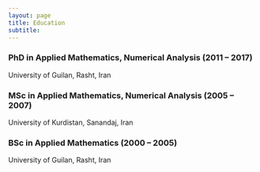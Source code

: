 ```yaml
---
layout: page
title: Education
subtitle: 
---
```




### PhD in Applied Mathematics, Numerical Analysis (2011 – 2017)
University of Guilan, Rasht, Iran

### MSc in Applied Mathematics, Numerical Analysis (2005 – 2007)
University of Kurdistan, Sanandaj, Iran

### BSc in Applied Mathematics (2000 – 2005)
University of Guilan, Rasht, Iran


